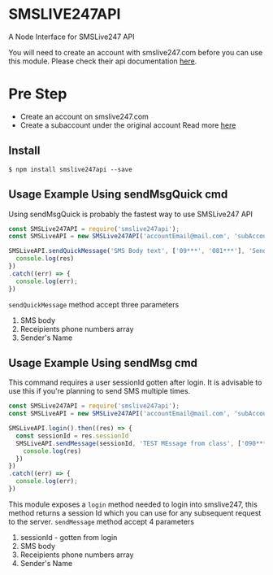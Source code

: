# SMSLIVE247API
A Node Interface for SMSLive247 API

You will need to create an account with smslive247.com before you can use this module.
Please check their api documentation [here](http://portal.smslive247.com/developer_api/http.aspx).

# Pre Step
- Create an account on smslive247.com
- Create a subaccount under the original account
Read more [here](http://portal.smslive247.com/developer_api/http.aspx)

## Install
```shell
$ npm install smslive247api --save
```

## Usage Example Using sendMsgQuick cmd
Using sendMsgQuick is probably the fastest way to use SMSLive247 API
```js
const SMSLive247API = require('smslive247api');
const SMSLiveAPI = new SMSLive247API('accountEmail@mail.com', 'subAccountUserName', 'subAccountPassword');

SMSLiveAPI.sendQuickMessage('SMS Body text', ['09***', '081***'], 'SenderName').then((res) => {
  console.log(res)
})
.catch((err) => {
  console.log(err);
})
```
`sendQuickMessage` method accept three parameters 
1. SMS body
2. Receipients phone numbers array
3. Sender's Name

## Usage Example Using sendMsg cmd
This command requires a user sessionId gotten after login. It is advisable to use this if you're planning to send SMS multiple times.

```js
const SMSLive247API = require('smslive247api');
const SMSLiveAPI = new SMSLive247API('accountEmail@mail.com', 'subAccountUserName', 'subAccountPassword');

SMSLiveAPI.login().then((res) => {
  const sessionId = res.sessionId
  SMSLiveAPI.sendMessage(sessionId, 'TEST MEssage from class', ['090***', '081***'], 'TEST').then((res) => {
    console.log(res)
  })
})
.catch((err) => {
  console.log(err);
})
```
This module exposes a `login` method needed to login into smslive247, this method returns a session Id which you can use for any subsequent request to the server.
`sendMessage` method accept 4 parameters
1. sessionId - gotten from login
2. SMS body
3. Receipients phone numbers array
4. Sender's Name
